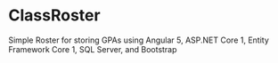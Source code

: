# ClassRoster
Simple Roster for storing GPAs using Angular 5, ASP.NET Core 1, Entity Framework Core 1, SQL Server, and Bootstrap
